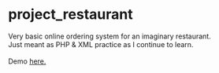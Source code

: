 # project_restaurant
Very basic online ordering system for an imaginary restaurant.
<br>Just meant as PHP & XML practice as I continue to learn.
<br><br>Demo <a href="http://www.mathic.duckdns.org/project_restaurant" target="_blank">here.</a>
